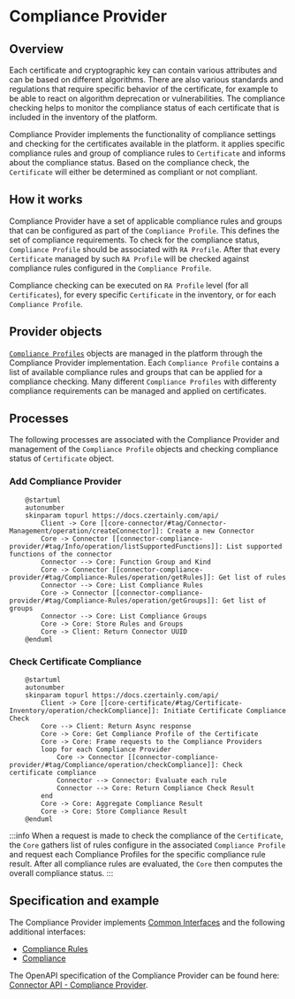 # Compliance Provider

## Overview

Each certificate and cryptographic key can contain various attributes and can be based on different algorithms. There are also various standards and regulations that require specific behavior of the certificate, for example to be able to react on algorithm deprecation or vulnerabilities. The compliance checking helps to monitor the compliance status of each certificate that is included in the inventory of the platform.

Compliance Provider implements the functionality of compliance settings and checking for the certificates available in the platform. it applies specific compliance rules and group of compliance rules to `Certificate` and informs about the compliance status. Based on the compliance check, the `Certificate` will either be determined as compliant or not compliant.

## How it works

Compliance Provider have a set of applicable compliance rules and groups that can be configured as part of the `Compliance Profile`. This defines the set of compliance requirements. To check for the compliance status, `Compliance Profile` should be associated with `RA Profile`. After that every `Certificate` managed by such `RA Profile` will be checked against compliance rules configured in the `Compliance Profile`.

Compliance checking can be executed on `RA Profile` level (for all `Certificates`), for every specific `Certificate` in the inventory, or for each `Compliance Profile`. 

## Provider objects

[`Compliance Profiles`](../concept-design/core-components/compliance-profile) objects are managed in the platform through the Compliance Provider implementation.
Each `Compliance Profile` contains a list of available compliance rules and groups that can be applied for a compliance checking.
Many different `Compliance Profiles` with differenty compliance requirements can be managed and applied on certificates.

## Processes

The following processes are associated with the Compliance Provider and management of the `Compliance Profile` objects and checking compliance status of `Certificate` object.

### Add Compliance Provider

```plantuml
    @startuml
    autonumber
    skinparam topurl https://docs.czertainly.com/api/
        Client -> Core [[core-connector/#tag/Connector-Management/operation/createConnector]]: Create a new Connector
        Core -> Connector [[connector-compliance-provider/#tag/Info/operation/listSupportedFunctions]]: List supported functions of the connector
        Connector --> Core: Function Group and Kind
        Core -> Connector [[connector-compliance-provider/#tag/Compliance-Rules/operation/getRules]]: Get list of rules
        Connector --> Core: List Compliance Rules
        Core -> Connector [[connector-compliance-provider/#tag/Compliance-Rules/operation/getGroups]]: Get list of groups
        Connector --> Core: List Compliance Groups
        Core -> Core: Store Rules and Groups
        Core -> Client: Return Connector UUID
    @enduml
```

### Check Certificate Compliance

```plantuml
    @startuml
    autonumber
    skinparam topurl https://docs.czertainly.com/api/
        Client -> Core [[core-certificate/#tag/Certificate-Inventory/operation/checkCompliance]]: Initiate Certificate Compliance Check
        Core --> Client: Return Async response
        Core -> Core: Get Compliance Profile of the Certificate
        Core -> Core: Frame requests to the Compliance Providers
        loop for each Compliance Provider
            Core -> Connector [[connector-compliance-provider/#tag/Compliance/operation/checkCompliance]]: Check certificate compliance
            Connector --> Connector: Evaluate each rule
            Connector --> Core: Return Compliance Check Result
        end
        Core -> Core: Aggregate Compliance Result
        Core -> Core: Store Compliance Result
    @enduml
```

:::info
When a request is made to check the compliance of the `Certificate`, the `Core` gathers list of rules configure in the associated `Compliance Profile` and request each Compliance Profiles for the specific compliance rule result. After all compliance rules are evaluated, the `Core` then computes the overall compliance status.
:::

## Specification and example

The Compliance Provider implements [Common Interfaces](common-interfaces/overview) and the following additional interfaces:
- [Compliance Rules](/api/connector-compliance-provider/#tag/Compliance-Rules)
- [Compliance](/api/connector-compliance-provider/#tag/Compliance)

The OpenAPI specification of the Compliance Provider can be found here: [Connector API - Compliance Provider](/api/connector-compliance-provider/).